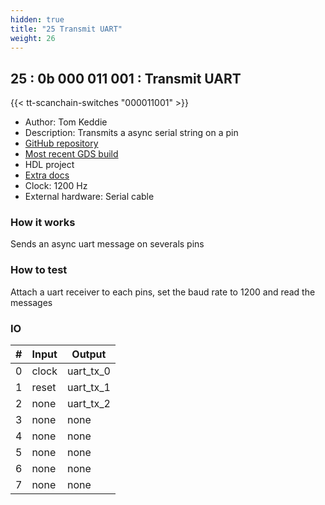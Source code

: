 ```yaml
---
hidden: true
title: "25 Transmit UART"
weight: 26
---
```


## 25 : 0b 000 011 001 : Transmit UART

{{< tt-scanchain-switches "000011001" >}}

* Author: Tom Keddie
* Description: Transmits a async serial string on a pin
* [GitHub repository](https://github.com/TomKeddie/tinytapeout-2022-2a)
* [Most recent GDS build](https://github.com/TomKeddie/tinytapeout-2022-2a/actions/runs/3526907653)
* HDL project
* [Extra docs]()
* Clock: 1200 Hz
* External hardware: Serial cable



### How it works

Sends an async uart message on severals pins

### How to test

Attach a uart receiver to each pins, set the baud rate to 1200 and read the messages

### IO

| # | Input        | Output       |
|---|--------------|--------------|
| 0 | clock  | uart_tx_0 |
| 1 | reset  | uart_tx_1 |
| 2 | none  | uart_tx_2 |
| 3 | none  | none |
| 4 | none  | none |
| 5 | none  | none |
| 6 | none  | none |
| 7 | none  | none |
